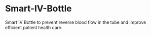 # Smart-IV-Bottle
Smart IV Bottle to prevent reverse blood flow in the tube and improve efficient patient health care.
